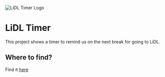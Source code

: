 ![LiDL Timer Logo](https://www.thinkquotes.de/_playground/lidl_timer/assets/images/logo.png "better logo than original")

# LiDL Timer
This project shows a timer to remind us on the next break for going to LiDL.

## Where to find?
Find it [here](https://lidl.thinkquotes.de/)
